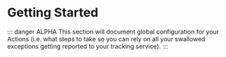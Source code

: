 # Getting Started

::: danger ALPHA
This section will document global configuration for your Actions (i.e. what steps to take so you can rely on all your swallowed exceptions getting reported to your tracking service).
:::
